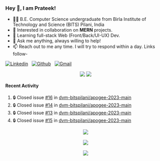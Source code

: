 ### Hey 👋, I am Prateek!
- 👨‍🎓 B.E. Computer Science undergraduate from Birla Institute of Technology and Science (BITS) Pilani, India
- 💖 Interested in collaboration on **MERN** projects.
- 🌱 Learning full-stack Web (Front/Back/UI-UX) Dev.
- 💬 Ask me anything, always willing to help!
- 📫 Reach out to me any time. I will try to respond within a day. Links follow-

<!-- Connection Links -->
[![Linkedin](https://img.shields.io/badge/-LinkedIn-blue?style=flat&logo=Linkedin&logoColor=white)](https://www.linkedin.com/in/bit-by-bits/)&nbsp;&nbsp;
[![Github](https://img.shields.io/badge/-Github-000?style=flat&logo=Github&logoColor=white)](https://github.com/bit-by-bits)&nbsp;&nbsp;
[![Gmail](https://img.shields.io/badge/-Gmail-c14438?style=flat&logo=Gmail&logoColor=white)](mailto:kashyapprateek13@gmail.com)

<!-- User Stats -->
<p align="center">
  <img align="center" src="https://img.shields.io/github/followers/bit-by-bits?style=social" />  
  <img align="center" src="https://visitor-badge.laobi.icu/badge?page_id=bit-by-bits.visitor-badge" />
</p>

#### Recent Activity

<!--START_SECTION:activity-->
1. 🔒 Closed issue [#16](https://github.com/dvm-bitspilani/apogee-2023-main/issues/16) in [dvm-bitspilani/apogee-2023-main](https://github.com/dvm-bitspilani/apogee-2023-main)
2. 🔒 Closed issue [#14](https://github.com/dvm-bitspilani/apogee-2023-main/issues/14) in [dvm-bitspilani/apogee-2023-main](https://github.com/dvm-bitspilani/apogee-2023-main)
3. 🔒 Closed issue [#13](https://github.com/dvm-bitspilani/apogee-2023-main/issues/13) in [dvm-bitspilani/apogee-2023-main](https://github.com/dvm-bitspilani/apogee-2023-main)
4. 🔒 Closed issue [#15](https://github.com/dvm-bitspilani/apogee-2023-main/issues/15) in [dvm-bitspilani/apogee-2023-main](https://github.com/dvm-bitspilani/apogee-2023-main)
<!--END_SECTION:activity-->

<!-- Coding Stats -->
<p align="center">
  <img align="center" src="https://github-readme-stats-sigma-five.vercel.app/api?username=bit-by-bits&show_icons=true&theme=dark" /> <br><br>
  <img align="center" src="https://github-readme-streak-stats.herokuapp.com/?user=bit-by-bits&theme=dark" /> <br><br>
  <img align="center" src="https://github-readme-stats.vercel.app/api/wakatime?username=bit_by_bits&layout=compact&theme=dark" />  
</p>
